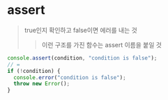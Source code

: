 # assert

> true인지 확인하고 false이면 에러를 내는 것
>
> > 이런 구조를 가진 함수는 assert 이름을 붙일 것

```ts
console.assert(condition, "condition is false");
// =
if (!condition) {
  console.error("condition is false");
  throw new Error();
}
```
